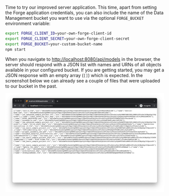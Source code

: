 Time to try our improved server application. This time, apart from setting the Forge application
credentials, you can also include the name of the Data Management bucket you want to use via
the optional `FORGE_BUCKET` environment variable:

```bash
export FORGE_CLIENT_ID=your-own-forge-client-id
export FORGE_CLIENT_SECRET=your-own-forge-client-secret
export FORGE_BUCKET=your-custom-bucket-name
npm start
```

When you navigate to [http://localhost:8080/api/models](http://localhost:8080/api/models)
in the browser, the server should respond with a JSON list with names and URNs of all objects
available in your configured bucket. If you are getting started, you may get a JSON response
with an empty array (`[]`) which is expected. In the screenshot below we can already see a couple
of files that were uploaded to our bucket in the past.

![Server Response](./result.png)
